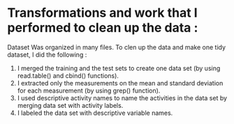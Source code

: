 
Transformations and work that I performed to clean up the data :
==========================================

Dataset Was organized in many files. To clen up the data and make one tidy dataset, I did the following :
1) I merged the training and the test sets to create one data set (by using read.table() and cbind() functions).
2) I extracted only the measurements on the mean and standard deviation for each measurement (by using grep() function).
3) I used descriptive activity names to name the activities in the data set by merging data set with activity labels.
4) I labeled the data set with descriptive variable names. 

